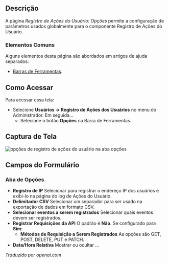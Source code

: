 <!-- Filename: Help4.x:User_Actions_Log:_Options  / Display title: Registro de Ações do Usuário: Opções -->

## Descrição

A página *Registro de Ações do Usuário: Opções* permite a configuração de parâmetros usados globalmente para o componente Registro de Ações do Usuário.

### Elementos Comuns

Alguns elementos desta página são abordados em artigos de ajuda separados:

* [Barras de Ferramentas](jdocmanual?article=help/common-elements/toolbars).

## Como Acessar

Para acessar essa tela:

- Selecione **Usuários → Registro de Ações dos Usuários** no menu do Administrador.
  Em seguida...
  - Selecione o botão **Opções** na Barra de Ferramentas.

## Captura de Tela

![opções de registro de ações do usuário na aba opções](../../../ptbr/images/users/user-actions-log-options-options-tab.png)

## Campos do Formulário

### Aba de Opções

- **Registro de IP** Selecionar para registrar o endereço IP dos usuários e exibi-lo na página do log de Ações do Usuário.
- **Delimitador CSV** Selecionar um separador para ser usado na exportação de dados em formato CSV.
- **Selecionar eventos a serem registrados** Selecionar quais eventos devem ser registrados.
- **Registrar Requisições da API** O padrão é **Não**. Se configurado para **Sim**:
  - **Métodos de Requisição a Serem Registrados** As opções são GET, POST, DELETE, PUT e PATCH.
- **Data/Hora Relativa** Mostrar ou ocultar ...

*Traduzido por openai.com*

